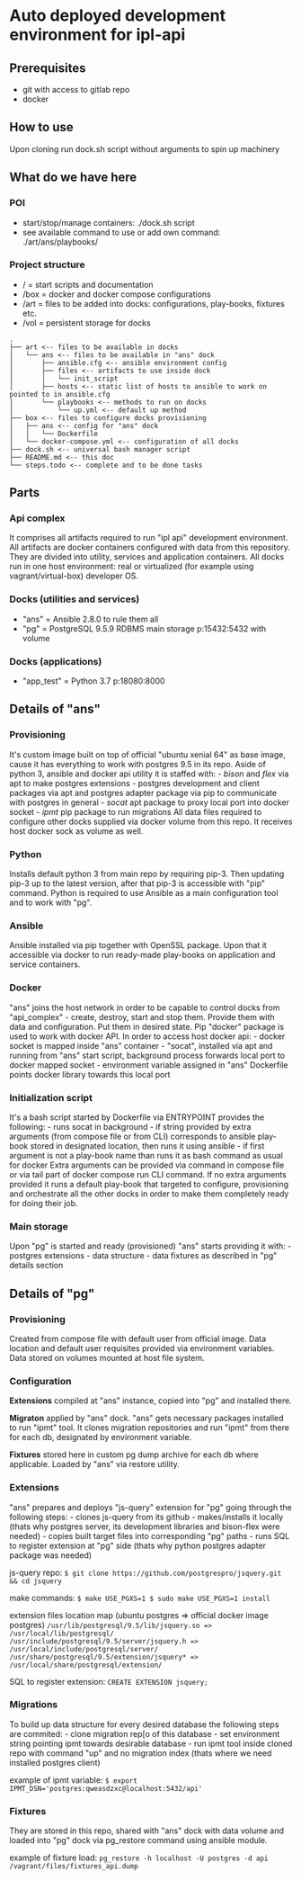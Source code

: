 # Auto deployed development environment for ipl-api

## Prerequisites

  - git with access to gitlab repo
  - docker


## How to use

Upon cloning run dock.sh script without arguments to spin up machinery


## What do we have here

### POI

- start/stop/manage containers: ./dock.sh script
- see available command to use or add own command: ./art/ans/playbooks/

### Project structure

  - / = start scripts and documentation
  - /box = docker and docker compose configurations
  - /art = files to be added into docks: configurations, play-books, fixtures etc.
  - /vol = persistent storage for docks


```
.
├── art <-- files to be available in docks
│   └── ans <-- files to be available in "ans" dock
│       ├── ansible.cfg <-- ansible environment config
│       ├── files <-- artifacts to use inside dock
│       │   └── init_script
│       ├── hosts <-- static list of hosts to ansible to work on pointed to in ansible.cfg
│       └── playbooks <-- methods to run on docks
│           └── up.yml <-- default up method
├── box <-- files to configure docks provisioning
│   ├── ans <-- config for "ans" dock
│   │   └── Dockerfile
│   └── docker-compose.yml <-- configuration of all docks
├── dock.sh <-- universal bash manager script
├── README.md <-- this doc
└── steps.todo <-- complete and to be done tasks
```


## Parts

### Api complex

It comprises all artifacts required to run "ipl api" development environment. All artifacts are docker containers configured with data from this repository. They are divided into utility, services and application containers. All docks run in one host environment: real or virtualized (for example using vagrant/virtual-box) developer OS.

 
### Docks (utilities and services)

  - "ans" = Ansible 2.8.0 to rule them all
  - "pg" = PostgreSQL 9.5.9 RDBMS main storage p:15432:5432 with volume


### Docks (applications)

  - "app_test" = Python 3.7 p:18080:8000



## Details of "ans"


### Provisioning

It's custom image built on top of official "ubuntu xenial 64" as base image, cause it has everything to work with postgres 9.5 in its repo. Aside of python 3, ansible and docker api utility it is staffed with:
		- _bison_ and _flex_ via apt to make postgres extensions
		- postgres development and client packages via apt and postgres adapter package via pip to communicate with postgres in general
		- _socat_ apt package to proxy local port into docker socket
		- _ipmt_ pip package to run migrations
All data files required to configure other docks supplied via docker volume from this repo. It receives host docker sock as volume as well.


### Python

Installs default python 3 from main repo by requiring pip-3. Then updating pip-3 up to the latest version, after that pip-3 is accessible with "pip" command. Python is required to use Ansible as a main configuration tool and to work with "pg".


### Ansible

Ansible installed via pip together with OpenSSL package. Upon that it accessible via docker to run ready-made play-books on application and service containers.


### Docker

"ans" joins the host network in order to be capable to control docks from "api_complex" - create, destroy, start and stop them. Provide them with data and configuration. Put them in desired state. Pip "docker" package is used to work with docker API. In order to access host docker api:
		- docker socket is mapped inside "ans" container
		- "socat", installed via apt and running from "ans" start script, background process forwards local port to docker mapped socket
		- environment variable assigned in "ans" Dockerfile points docker library towards this local port


### Initialization script

It's a bash script started by Dockerfile via ENTRYPOINT provides the following:
		- runs socat in background
		- if string provided by extra arguments (from compose file or from CLI) corresponds to ansible play-book stored in designated location, then runs it using ansible
		- if first argument is not a play-book name than runs it as bash command as usual for docker
Extra arguments can be provided via command in compose file or via tail part of docker compose run CLI command. If no extra arguments provided it runs a default play-book that targeted to configure, provisioning and orchestrate all the other docks in order to make them completely ready for doing their job.


### Main storage

Upon "pg" is started and ready (provisioned) "ans" starts providing it with:
		- postgres extensions
		- data structure
		- data fixtures
as described in "pg" details section



## Details of "pg"


### Provisioning

Created from compose file with default user from official image. Data location and default user requisites provided via environment variables. Data stored on volumes mounted at host file system.


### Configuration

__Extensions__ compiled at "ans" instance, copied into "pg" and installed there.

__Migraton__ applied by "ans" dock. "ans" gets necessary packages installed to run "ipmt" tool. It clones migration repositories and run "ipmt" from there for each db, designated by environment variable.

__Fixtures__ stored here in custom pg dump archive for each db where applicable. Loaded by "ans" via restore utility.


### Extensions

"ans" prepares and deploys "js-query" extension for "pg" going through the following steps:
		- clones js-query from its github
		- makes/installs it locally (thats why postgres server, its development libraries and bison-flex were needed)
		- copies built target files into corresponding "pg" paths
		- runs SQL to register extension at "pg" side (thats why python postgres adapter package was needed)


js-query repo: 
	```
	$ git clone https://github.com/postgrespro/jsquery.git && cd jsquery
	```

make commands:
	```
	$ make USE_PGXS=1
	$ sudo make USE_PGXS=1 install
	```

extension files location map (ubuntu postgres => official docker image postgres)
	```
	/usr/lib/postgresql/9.5/lib/jsquery.so => /usr/local/lib/postgresql/
	/usr/include/postgresql/9.5/server/jsquery.h => /usr/local/include/postgresql/server/
	/usr/share/postgresql/9.5/extension/jsquery* => /usr/local/share/postgresql/extension/
	```

SQL to register extension:
	```
	CREATE EXTENSION jsquery;
	```


### Migrations

To build up data structure for every desired database the following steps are commited:
		- clone migration rep[o of this database
		- set environment string pointing ipmt towards desirable database
		- run ipmt tool inside cloned repo with command "up" and no migration index (thats where we need installed postgres client)

example of ipmt variable:
	```
	$ export IPMT_DSN='postgres:qweasdzxc@localhost:5432/api'
	```


### Fixtures

They are stored in this repo, shared with "ans" dock with data volume and loaded into "pg" dock via pg_restore command using ansible module.

example of fixture load:
	```
	pg_restore -h localhost -U postgres -d api /vagrant/files/fixtures_api.dump 
	```
